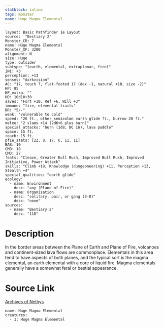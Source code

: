 ```yaml
---
statblock: inline
tags: monster
name: Huge Magma Elemental
---
```

```statblock
layout: Basic Pathfinder 1e Layout
source:  "Bestiary 2"
Monster_CR: 7
name: Huge Magma Elemental
Monster_XP: 3200
alignment: N
size: Huge
type: outsider
subtype: "(earth, elemental, extraplanar, fire)"
INI: +3
perception: +13
senses: "darkvision"
AC: "17, touch 7, flat-footed 17 (dex -1, natural +10, size -2)"
HP: 85
HP_extra: ""
HD: 10d10+30
saves: "Fort +10, Ref +6, Will +3"
immune: "fire, elemental traits"
DR: "5/-"
weak: "vulnerable to cold"
speed: "20 ft., other_semicolon earth glide ft., burrow 20 ft."
melee: "2 slams +14 (2d6+6 plus burn)"
special_attacks: "burn (1d8, DC 16), lava puddle"
space: 15 ft.
reach: 15 ft.
pf1e_stats: [22, 8, 17, 6, 11, 11]
BAB: 10
CMB: 18
CMD: 27
feats: "Cleave, Greater Bull Rush, Improved Bull Rush, Improved Initiative, Power Attack"
skills: "Climb +19, Knowledge (dungeoneering) +11, Perception +13, Stealth +4"
special_qualities: "earth glide"
ecology:
  - name: Environment
    desc: "any (Plane of Fire)"
  - name: Organisation
    desc: "solitary, pair, or gang (3-8)"
    desc: "none"
sources:
  - name: "Bestiary 2"
    desc: "118"
```
# Description
In the border areas between the Plane of Earth and Plane of Fire, volcanoes and continent-sized lava flows are commonplace. Elementals in this area tend to have aspects of both planes, and the typical sort is the magma elemental, an earth elemental with a core of liquid fire. Magma elementals generally have a somewhat feral or bestial appearance.
# Source Link
[Archives of Nethys](https://aonprd.com/MonsterDisplay.aspx?ItemName=Huge%20Magma%20Elemental)
```encounter-table
name: Huge Magma Elemental
creatures:
  - 1: Huge Magma Elemental
```
